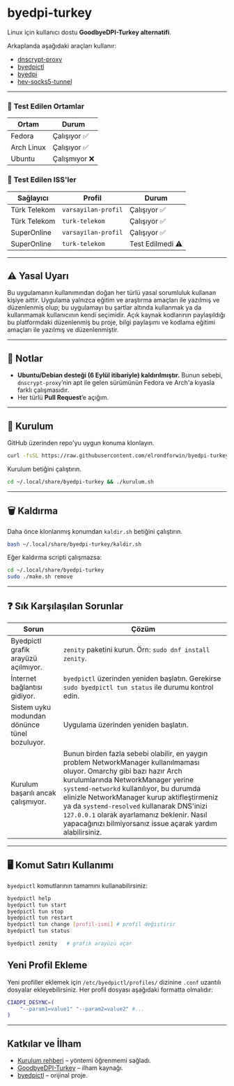 # byedpi-turkey

Linux için kullanıcı dostu **GoodbyeDPI-Turkey alternatifi**.

Arkaplanda aşağıdaki araçları kullanır:

* [dnscrypt-proxy](https://github.com/DNSCrypt/dnscrypt-proxy)
* [byedpictl](https://github.com/maximilionus/byedpictl)
* [byedpi](https://github.com/hufrea/byedpi)
* [hev-socks5-tunnel](https://github.com/heiher/hev-socks5-tunnel)

---

### 🐧 **Test Edilen Ortamlar**  
| Ortam       | Durum                          |
|-------------|--------------------------------|
| Fedora      | Çalışıyor ✅                   |
| Arch Linux  | Çalışıyor ✅                   |
| Ubuntu      | Çalışmıyor ❌ |

### 📡 **Test Edilen ISS'ler**  
| Sağlayıcı    | Profil       | Durum |
|--------------|-------------|--------------|
| Türk Telekom | ``varsayilan-profil`` | Çalışıyor ✅
| Türk Telekom | ``turk-telekom`` | Çalışıyor ✅
| SuperOnline  | ``varsayilan-profil`` | Çalışıyor ✅
| SuperOnline  | ``turk-telekom`` | Test Edilmedi  ⚠️

---

## ⚠️ Yasal Uyarı

Bu uygulamanın kullanımından doğan her türlü yasal sorumluluk kullanan kişiye aittir. Uygulama yalnızca eğitim ve araştırma amaçları ile yazılmış ve düzenlenmiş olup; bu uygulamayı bu şartlar altında kullanmak ya da kullanmamak kullanıcının kendi seçimidir. Açık kaynak kodlarının paylaşıldığı bu platformdaki düzenlenmiş bu proje, bilgi paylaşımı ve kodlama eğitimi amaçları ile yazılmış ve düzenlenmiştir.

---

## 📌 Notlar

* **Ubuntu/Debian desteği (6 Eylül itibariyle) kaldırılmıştır.**
  Bunun sebebi, `dnscrypt-proxy`’nin apt ile gelen sürümünün Fedora ve Arch'a kıyasla farklı çalışmasıdır.
* Her türlü **Pull Request**’e açığım.

---

## 🚀 Kurulum
GitHub üzerinden repo'yu uygun konuma klonlayın.
```bash
curl -fsSL https://raw.githubusercontent.com/elrondforwin/byedpi-turkey/refs/heads/master/curl.sh | bash
```
Kurulum betiğini çalıştırın.
```bash
cd ~/.local/share/byedpi-turkey && ./kurulum.sh
```

---

## 🗑️ Kaldırma
Daha önce klonlanmış konumdan ``kaldir.sh`` betiğini çalıştırın.
```bash
bash ~/.local/share/byedpi-turkey/kaldir.sh
```

Eğer kaldırma scripti çalışmazsa:

```bash
cd ~/.local/share/byedpi-turkey
sudo ./make.sh remove
```

---

## ❓ Sık Karşılaşılan Sorunlar

| Sorun | Çözüm |
| --- | --- |
| Byedpictl grafik arayüzü açılmıyor. | `zenity` paketini kurun. Örn: `sudo dnf install zenity`. |
| İnternet bağlantısı gidiyor. | `byedpictl` üzerinden yeniden başlatın. Gerekirse `sudo byedpictl tun status` ile durumu kontrol edin. |
| Sistem uyku modundan dönünce tünel bozuluyor. | Uygulama üzerinden yeniden başlatın. |
| Kurulum başarılı ancak çalışmıyor. | Bunun birden fazla sebebi olabilir, en yaygın problem NetworkManager kullanılmaması oluyor. Omarchy gibi bazı hazır Arch kurulumlarında NetworkManager yerine ``systemd-networkd`` kullanılıyor, bu durumda elinizle NetworkManager kurup aktifleştirmeniz ya da ``systemd-resolved`` kullanarak DNS'inizi ``127.0.0.1`` olarak ayarlamanız beklenir. Nasıl yapacağınızı bilmiyorsanız issue açarak yardım alabilirsiniz. |

---

## 🖥️ Komut Satırı Kullanımı

`byedpictl` komutlarının tamamını kullanabilirsiniz:

```bash
byedpictl help
byedpictl tun start
byedpictl tun stop
byedpictl tun restart
byedpictl tun change [profil-ismi] # profil değiştirir
byedpictl tun status

byedpictl zenity   # grafik arayüzü açar
```

## Yeni Profil Ekleme

Yeni profiller eklemek için `/etc/byedpictl/profiles/` dizinine `.conf` uzantılı dosyalar ekleyebilirsiniz. Her profil dosyası aşağıdaki formatta olmalıdır:

```bash
CIADPI_DESYNC=(
    "--param1=value1" "--param2=value2" #...
)
```

---

## Katkılar ve İlham

* [Kurulum rehberi](https://www.youtube.com/watch?v=i5RUTG67aoM) – yöntemi öğrenmemi sağladı.
* [GoodbyeDPI-Turkey](https://github.com/cagritaskn/GoodbyeDPI-Turkey) – ilham kaynağı.
* [byedpictl](https://github.com/maximilionus/byedpictl) – orijinal proje.
  
